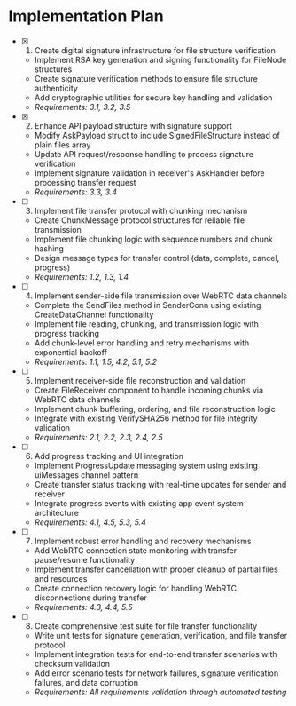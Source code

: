 # Implementation Plan

- [x] 1. Create digital signature infrastructure for file structure verification





  - Implement RSA key generation and signing functionality for FileNode structures
  - Create signature verification methods to ensure file structure authenticity
  - Add cryptographic utilities for secure key handling and validation
  - _Requirements: 3.1, 3.2, 3.5_

- [x] 2. Enhance API payload structure with signature support




  - Modify AskPayload struct to include SignedFileStructure instead of plain files array
  - Update API request/response handling to process signature verification
  - Implement signature validation in receiver's AskHandler before processing transfer request
  - _Requirements: 3.3, 3.4_

- [ ] 3. Implement file transfer protocol with chunking mechanism


  - Create ChunkMessage protocol structures for reliable file transmission
  - Implement file chunking logic with sequence numbers and chunk hashing
  - Design message types for transfer control (data, complete, cancel, progress)
  - _Requirements: 1.2, 1.3, 1.4_

- [ ] 4. Implement sender-side file transmission over WebRTC data channels
  - Complete the SendFiles method in SenderConn using existing CreateDataChannel functionality
  - Implement file reading, chunking, and transmission logic with progress tracking
  - Add chunk-level error handling and retry mechanisms with exponential backoff
  - _Requirements: 1.1, 1.5, 4.2, 5.1, 5.2_

- [ ] 5. Implement receiver-side file reconstruction and validation
  - Create FileReceiver component to handle incoming chunks via WebRTC data channels
  - Implement chunk buffering, ordering, and file reconstruction logic
  - Integrate with existing VerifySHA256 method for file integrity validation
  - _Requirements: 2.1, 2.2, 2.3, 2.4, 2.5_

- [ ] 6. Add progress tracking and UI integration
  - Implement ProgressUpdate messaging system using existing uiMessages channel pattern
  - Create transfer status tracking with real-time updates for sender and receiver
  - Integrate progress events with existing app event system architecture
  - _Requirements: 4.1, 4.5, 5.3, 5.4_

- [ ] 7. Implement robust error handling and recovery mechanisms
  - Add WebRTC connection state monitoring with transfer pause/resume functionality
  - Implement transfer cancellation with proper cleanup of partial files and resources
  - Create connection recovery logic for handling WebRTC disconnections during transfer
  - _Requirements: 4.3, 4.4, 5.5_

- [ ] 8. Create comprehensive test suite for file transfer functionality
  - Write unit tests for signature generation, verification, and file transfer protocol
  - Implement integration tests for end-to-end transfer scenarios with checksum validation
  - Add error scenario tests for network failures, signature verification failures, and data corruption
  - _Requirements: All requirements validation through automated testing_